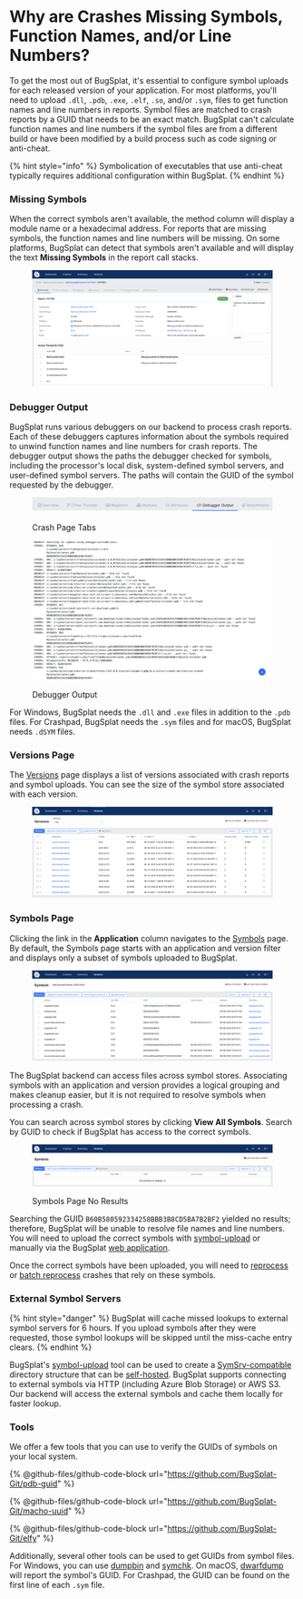 # Why are Crashes Missing Symbols, Function Names, and/or Line Numbers?

To get the most out of BugSplat, it's essential to configure symbol uploads for each released version of your application. For most platforms, you'll need to upload `.dll`, `.pdb`, `.exe`, `.elf`, `.so`, and/or `.sym`, files to get function names and line numbers in reports. Symbol files are matched to crash reports by a GUID that needs to be an exact match. BugSplat can't calculate function names and line numbers if the symbol files are from a different build or have been modified by a build process such as code signing or anti-cheat.&#x20;

{% hint style="info" %}
Symbolication of executables that use anti-cheat typically requires additional configuration within BugSplat.&#x20;
{% endhint %}

### Missing Symbols

When the correct symbols aren't available, the method column will display a module name or a hexadecimal address. For reports that are missing symbols, the function names and line numbers will be missing. On some platforms, BugSplat can detect that symbols aren't available and will display the text **Missing Symbols** in the report call stacks.&#x20;

<figure><img src="../../.gitbook/assets/image (74).png" alt=""><figcaption></figcaption></figure>

### Debugger Output

BugSplat runs various debuggers on our backend to process crash reports. Each of these debuggers captures information about the symbols required to unwind function names and line numbers for crash reports. The debugger output shows the paths the debugger checked for symbols, including the processor's local disk, system-defined symbol servers, and user-defined symbol servers. The paths will contain the GUID of the symbol requested by the debugger.

<figure><img src="../../.gitbook/assets/image (78).png" alt=""><figcaption><p>Crash Page Tabs</p></figcaption></figure>

<figure><img src="../../.gitbook/assets/image (77).png" alt=""><figcaption><p>Debugger Output</p></figcaption></figure>

For Windows, BugSplat needs the `.dll` and `.exe`  files in addition to the `.pdb` files. For Crashpad, BugSplat needs the `.sym` files and for macOS, BugSplat needs `.dSYM` files.

### Versions Page

The [Versions](https://app.bugsplat.com/v2/versions) page displays a list of versions associated with crash reports and symbol uploads. You can see the size of the symbol store associated with each version.

<figure><img src="../../.gitbook/assets/image (81).png" alt=""><figcaption></figcaption></figure>

### Symbols Page

Clicking the link in the **Application** column navigates to the [Symbols](https://app.bugsplat.com/v2/symbols) page. By default, the Symbols page starts with an application and version filter and displays only a subset of symbols uploaded to BugSplat.

<figure><img src="../../.gitbook/assets/image (80).png" alt=""><figcaption></figcaption></figure>

The BugSplat backend can access files across symbol stores. Associating symbols with an application and version provides a logical grouping and makes cleanup easier, but it is not required to resolve symbols when processing a crash.

You can search across symbol stores by clicking **View All Symbols**. Search by GUID to check if BugSplat has access to the correct symbols.&#x20;

<figure><img src="../../.gitbook/assets/image (84).png" alt=""><figcaption><p>Symbols Page No Results</p></figcaption></figure>

Searching the GUID `B60B580592334258BBB3B8CD5BA7B2BF2` yielded no results; therefore, BugSplat will be unable to resolve file names and line numbers. You will need to upload the correct symbols with [symbol-upload](how-to-upload-symbol-files-with-symbol-upload.md) or manually via the BugSplat [web application](../../introduction/development/working-with-symbol-files/how-to-manually-upload-symbols.md).

Once the correct symbols have been uploaded, you will need to [reprocess](../how-tos/reprocessing-crashes.md) or [batch reprocess](../how-tos/batch-reprocess-crashes.md) crashes that rely on these symbols.

### External Symbol Servers

{% hint style="danger" %}
BugSplat will cache missed lookups to external symbol servers for 6 hours. If you upload symbols after they were requested, those symbol lookups will be skipped until the miss-cache entry clears.
{% endhint %}

BugSplat's [symbol-upload](https://docs.bugsplat.com/education/faq/how-to-upload-symbol-files-with-symbol-upload) tool can be used to create a [SymSrv-compatible](https://learn.microsoft.com/en-us/windows/win32/debug/symbol-servers-and-symbol-stores) directory structure that can be [self-hosted](how-to-upload-symbol-files-with-symbol-upload.md#self-hosted-symbol-servers). BugSplat supports connecting to external symbols via HTTP (including Azure Blob Storage) or AWS S3. Our backend will access the external symbols and cache them locally for faster lookup.

### Tools

We offer a few tools that you can use to verify the GUIDs of symbols on your local system.

{% @github-files/github-code-block url="https://github.com/BugSplat-Git/pdb-guid" %}

{% @github-files/github-code-block url="https://github.com/BugSplat-Git/macho-uuid" %}

{% @github-files/github-code-block url="https://github.com/BugSplat-Git/elfy" %}

Additionally, several other tools can be used to get GUIDs from symbol files. For Windows, you can use [dumpbin](https://learn.microsoft.com/en-us/cpp/build/reference/dumpbin-reference?view=msvc-170) and [symchk](https://learn.microsoft.com/en-us/windows-hardware/drivers/debugger/symchk-command-line-options). On macOS, [dwarfdump](https://llvm.org/docs/CommandGuide/llvm-dwarfdump.html) will report the symbol's GUID. For Crashpad, the GUID can be found on the first line of each `.sym` file.
